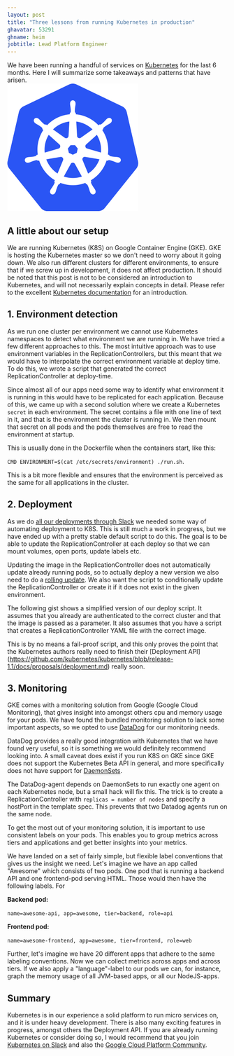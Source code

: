 ```yaml
---
layout: post
title: "Three lessons from running Kubernetes in production"
ghavatar: 53291
ghname: heim
jobtitle: Lead Platform Engineer
---
```


<div class="message">
  We have been running a handful of services on <a href="https://k8s.io/">Kubernetes</a> for the last 6 months. Here I will summarize some takeaways and patterns that have arisen.
</div>

<img src="/images/k8s/k8slogo.png" alt="k8s logo" width="300px">


## A little about our setup
We are running Kubernetes (K8S) on Google Container Engine (GKE). GKE is hosting the Kubernetes master so we don't need to worry about it going down. We also run different clusters for different environments, to ensure that if we screw up in development, it does not affect production. It should be noted that this post is not to be considered an introduction to Kubernetes, and will not necessarily explain concepts in detail. Please refer to the excellent [Kubernetes documentation](https://k8s.io) for an introduction.

## 1. Environment detection

As we run one cluster per environment we cannot use Kubernetes namespaces to detect what environment we are running in. We have tried a few different approaches to this. The most intuitive approach was to use environment variables in the ReplicationControllers, but this meant that we would have to interpolate the correct environment variable at deploy time. To do this, we wrote a script that generated the correct ReplicationController at deploy-time. 

<script src="https://gist.github.com/heim/31c619e95fb110c800cf.js"></script>

Since almost all of our apps need some way to identify what environment it is running in this would have to be replicated for each application. Because of this, we came up with a second solution where we create a Kubernetes `secret` in each environment. The secret contains a file with one line of text in it, and that is the environment the cluster is running in. We then mount that secret on all pods and the pods themselves are free to read the environment at startup.

This is usually done in the Dockerfile when the containers start, like this:

`CMD ENVIRONMENT=$(cat /etc/secrets/environment) ./run.sh`.

This is a bit more flexible and ensures that the environment is perceived as the same for all applications in the cluster.



## 2. Deployment
As we do [all our deployments through Slack](http://labs.unacast.com/2015/10/26/chatops-at-unacast/) we needed some way of automating deployment to K8S. This is still much a work in progress, but we have ended up with a pretty stable default script to do this. The goal is to be able to update the ReplicationController at each deploy so that we can mount volumes, open ports, update labels etc. 

Updating the image in the ReplicationController does not automatically update already running pods, so to actually deploy a new version we also need to do a [rolling update](http://kubernetes.io/v1.1/docs/user-guide/update-demo/README.html). We also want the script to conditionally update the ReplicationController or create it if it does not exist in the given environment.

The following gist shows a simplified version of our deploy script. It assumes that you already are authenticated to the correct cluster and that the image is passed as a parameter. It also assumes that you have a script that creates a ReplicationController YAML file with the correct image.

<script src="https://gist.github.com/heim/ce686b7d74d222d82611.js"></script>

This is by no means a fail-proof script, and this only proves the point that the Kubernetes authors really need to finish their [Deployment API] (https://github.com/kubernetes/kubernetes/blob/release-1.1/docs/proposals/deployment.md) really soon.

## 3. Monitoring
GKE comes with a monitoring solution from Google (Google Cloud Monitoring), that gives insight into amongst others cpu and memory usage for your pods. We have found the bundled monitoring solution to lack some important aspects, so we opted to use [DataDog](http://datadoghq.com/) for our monitoring needs. 

DataDog provides a really good integration with Kubernetes that we have found very useful, so it is something we would definitely recommend looking into. A small caveat does exist if you run K8S on GKE since GKE does not support the Kubernetes Beta API in general, and more specifically does not have support for [DaemonSets](http://kubernetes.io/v1.1/docs/admin/daemons.html).

The DataDog-agent depends on DaemonSets to run exactly one agent on each Kubernetes node, but a small hack will fix this. The trick is to create a ReplicationController with `replicas = number of nodes` and specify a hostPort in the template spec. This prevents that two Datadog agents run on the same node.

<script src="https://gist.github.com/heim/bf408f319d0ee38b6002.js"></script>

To get the most out of your monitoring solution, it is important to use consistent labels on your pods. This enables you to group metrics across tiers and applications and get better insights into your metrics.

We have landed on a set of fairly simple, but flexible label conventions that gives us the insight we need.
Let's imagine we have an app called "Awesome" which consists of two pods.  One pod that is running a backend API and one frontend-pod serving HTML. Those would then have the following labels. For 

**Backend pod:**

`name=awesome-api, app=awesome, tier=backend, role=api`

**Frontend pod:**

`name=awesome-frontend, app=awesome, tier=frontend, role=web`

Further, let's imagine we have 20 different apps that adhere to the same labeling conventions. Now we can collect metrics across apps and across tiers. If we also apply a "language"-label to our pods we can, for instance, graph the memory usage of all JVM-based apps, or all our NodeJS-apps.


## Summary
Kubernetes is in our experience a solid platform to run micro services on, and it is under heavy development. There is also many exciting features in progress, amongst others the Deployment API. If you are already running Kubernetes or consider doing so, I would recommend that you join  [Kubernetes on Slack](http://slack.kubernetes.io/) and also the [Google Cloud Platform Community](https://gcp-slack.appspot.com/).
